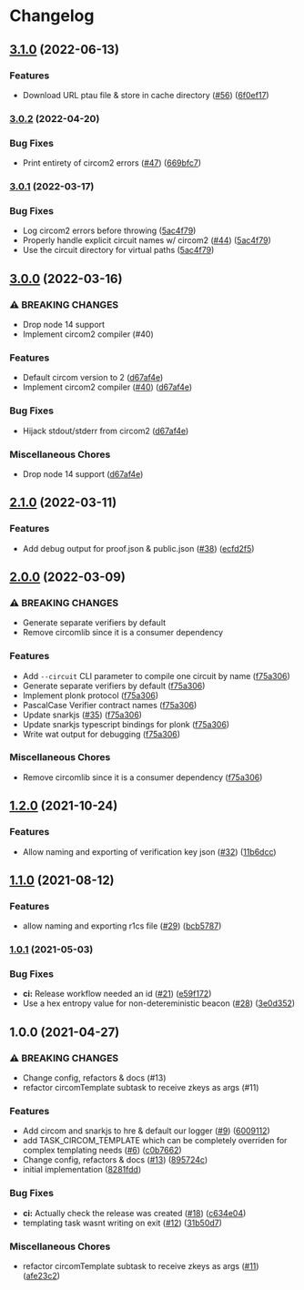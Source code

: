 # Changelog

## [3.1.0](https://www.github.com/projectsophon/hardhat-circom/compare/v3.0.2...v3.1.0) (2022-06-13)


### Features

* Download URL ptau file & store in cache directory ([#56](https://www.github.com/projectsophon/hardhat-circom/issues/56)) ([6f0ef17](https://www.github.com/projectsophon/hardhat-circom/commit/6f0ef176fd3de68ee711c8a06eb356db86b20a2c))

### [3.0.2](https://www.github.com/projectsophon/hardhat-circom/compare/v3.0.1...v3.0.2) (2022-04-20)

### Bug Fixes

- Print entirety of circom2 errors ([#47](https://www.github.com/projectsophon/hardhat-circom/issues/47)) ([669bfc7](https://www.github.com/projectsophon/hardhat-circom/commit/669bfc7bbcec8b3fcd6cf2a8978235e4d18acea1))

### [3.0.1](https://www.github.com/projectsophon/hardhat-circom/compare/v3.0.0...v3.0.1) (2022-03-17)

### Bug Fixes

- Log circom2 errors before throwing ([5ac4f79](https://www.github.com/projectsophon/hardhat-circom/commit/5ac4f798fc76f81f989a3509ba8499947874287d))
- Properly handle explicit circuit names w/ circom2 ([#44](https://www.github.com/projectsophon/hardhat-circom/issues/44)) ([5ac4f79](https://www.github.com/projectsophon/hardhat-circom/commit/5ac4f798fc76f81f989a3509ba8499947874287d))
- Use the circuit directory for virtual paths ([5ac4f79](https://www.github.com/projectsophon/hardhat-circom/commit/5ac4f798fc76f81f989a3509ba8499947874287d))

## [3.0.0](https://www.github.com/projectsophon/hardhat-circom/compare/v2.1.0...v3.0.0) (2022-03-16)

### ⚠ BREAKING CHANGES

- Drop node 14 support
- Implement circom2 compiler (#40)

### Features

- Default circom version to 2 ([d67af4e](https://www.github.com/projectsophon/hardhat-circom/commit/d67af4e5c69cb4867cfd9eee5d34aec712426ba2))
- Implement circom2 compiler ([#40](https://www.github.com/projectsophon/hardhat-circom/issues/40)) ([d67af4e](https://www.github.com/projectsophon/hardhat-circom/commit/d67af4e5c69cb4867cfd9eee5d34aec712426ba2))

### Bug Fixes

- Hijack stdout/stderr from circom2 ([d67af4e](https://www.github.com/projectsophon/hardhat-circom/commit/d67af4e5c69cb4867cfd9eee5d34aec712426ba2))

### Miscellaneous Chores

- Drop node 14 support ([d67af4e](https://www.github.com/projectsophon/hardhat-circom/commit/d67af4e5c69cb4867cfd9eee5d34aec712426ba2))

## [2.1.0](https://www.github.com/projectsophon/hardhat-circom/compare/v2.0.0...v2.1.0) (2022-03-11)

### Features

- Add debug output for proof.json & public.json ([#38](https://www.github.com/projectsophon/hardhat-circom/issues/38)) ([ecfd2f5](https://www.github.com/projectsophon/hardhat-circom/commit/ecfd2f5bd63cb063ed251e624f688f091acbe7dd))

## [2.0.0](https://www.github.com/projectsophon/hardhat-circom/compare/v1.2.0...v2.0.0) (2022-03-09)

### ⚠ BREAKING CHANGES

- Generate separate verifiers by default
- Remove circomlib since it is a consumer dependency

### Features

- Add `--circuit` CLI parameter to compile one circuit by name ([f75a306](https://www.github.com/projectsophon/hardhat-circom/commit/f75a3069d3c87cde20b4e22d872721416fd50aa6))
- Generate separate verifiers by default ([f75a306](https://www.github.com/projectsophon/hardhat-circom/commit/f75a3069d3c87cde20b4e22d872721416fd50aa6))
- Implement plonk protocol ([f75a306](https://www.github.com/projectsophon/hardhat-circom/commit/f75a3069d3c87cde20b4e22d872721416fd50aa6))
- PascalCase Verifier contract names ([f75a306](https://www.github.com/projectsophon/hardhat-circom/commit/f75a3069d3c87cde20b4e22d872721416fd50aa6))
- Update snarkjs ([#35](https://www.github.com/projectsophon/hardhat-circom/issues/35)) ([f75a306](https://www.github.com/projectsophon/hardhat-circom/commit/f75a3069d3c87cde20b4e22d872721416fd50aa6))
- Update snarkjs typescript bindings for plonk ([f75a306](https://www.github.com/projectsophon/hardhat-circom/commit/f75a3069d3c87cde20b4e22d872721416fd50aa6))
- Write wat output for debugging ([f75a306](https://www.github.com/projectsophon/hardhat-circom/commit/f75a3069d3c87cde20b4e22d872721416fd50aa6))

### Miscellaneous Chores

- Remove circomlib since it is a consumer dependency ([f75a306](https://www.github.com/projectsophon/hardhat-circom/commit/f75a3069d3c87cde20b4e22d872721416fd50aa6))

## [1.2.0](https://www.github.com/projectsophon/hardhat-circom/compare/v1.1.0...v1.2.0) (2021-10-24)

### Features

- Allow naming and exporting of verification key json ([#32](https://www.github.com/projectsophon/hardhat-circom/issues/32)) ([11b6dcc](https://www.github.com/projectsophon/hardhat-circom/commit/11b6dcc5218949a6b8ff6e278d10a60755366427))

## [1.1.0](https://www.github.com/projectsophon/hardhat-circom/compare/v1.0.1...v1.1.0) (2021-08-12)

### Features

- allow naming and exporting r1cs file ([#29](https://www.github.com/projectsophon/hardhat-circom/issues/29)) ([bcb5787](https://www.github.com/projectsophon/hardhat-circom/commit/bcb5787fc7a1acc0d60afd6aedcd8d53277fe5e8))

### [1.0.1](https://www.github.com/projectsophon/hardhat-circom/compare/v1.0.0...v1.0.1) (2021-05-03)

### Bug Fixes

- **ci:** Release workflow needed an id ([#21](https://www.github.com/projectsophon/hardhat-circom/issues/21)) ([e59f172](https://www.github.com/projectsophon/hardhat-circom/commit/e59f172187656054bb7a42bac421e3b1efef4368))
- Use a hex entropy value for non-detereministic beacon ([#28](https://www.github.com/projectsophon/hardhat-circom/issues/28)) ([3e0d352](https://www.github.com/projectsophon/hardhat-circom/commit/3e0d352d19cad0c3481cfc8da20411654ee40d24))

## 1.0.0 (2021-04-27)

### ⚠ BREAKING CHANGES

- Change config, refactors & docs (#13)
- refactor circomTemplate subtask to receive zkeys as args (#11)

### Features

- Add circom and snarkjs to hre & default our logger ([#9](https://www.github.com/projectsophon/hardhat-circom/issues/9)) ([6009112](https://www.github.com/projectsophon/hardhat-circom/commit/6009112f6cb56d6993ef701145b68cc66320181b))
- add TASK_CIRCOM_TEMPLATE which can be completely overriden for complex templating needs ([#6](https://www.github.com/projectsophon/hardhat-circom/issues/6)) ([c0b7662](https://www.github.com/projectsophon/hardhat-circom/commit/c0b7662456456215ab90cd6b54ba10b37e29547e))
- Change config, refactors & docs ([#13](https://www.github.com/projectsophon/hardhat-circom/issues/13)) ([895724c](https://www.github.com/projectsophon/hardhat-circom/commit/895724c733730146ee1d220480ee2c4421603d56))
- initial implementation ([8281fdd](https://www.github.com/projectsophon/hardhat-circom/commit/8281fddfb9a3d6d5410fca1328d3208be7123c89))

### Bug Fixes

- **ci:** Actually check the release was created ([#18](https://www.github.com/projectsophon/hardhat-circom/issues/18)) ([c634e04](https://www.github.com/projectsophon/hardhat-circom/commit/c634e047fc469cdb4c08dddb95b1d26ab22ecfaa))
- templating task wasnt writing on exit ([#12](https://www.github.com/projectsophon/hardhat-circom/issues/12)) ([31b50d7](https://www.github.com/projectsophon/hardhat-circom/commit/31b50d785ce1daf598c662044bf5f6907839f62e))

### Miscellaneous Chores

- refactor circomTemplate subtask to receive zkeys as args ([#11](https://www.github.com/projectsophon/hardhat-circom/issues/11)) ([afe23c2](https://www.github.com/projectsophon/hardhat-circom/commit/afe23c2a18b75300d3233bc680f7ffcb4d4d5345))
